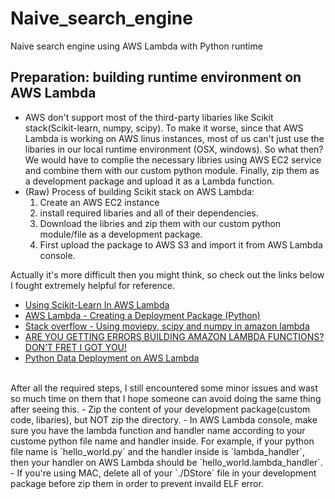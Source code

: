 # Naive_search_engine
Naive search engine using AWS Lambda with Python runtime

## Preparation: building runtime environment on AWS Lambda
- AWS  don't support most of the third-party libaries like Scikit stack(Scikit-learn, numpy, scipy). To make it worse, since that AWS Lambda is working on AWS linus instances, most of us can't just use the libaries in our local runtime environment (OSX, windows). So what then? We would have to complie the necessary libries using AWS EC2 service and combine them with our custom python module. Finally, zip them as a development package and upload it as a Lambda function.
- (Raw) Process of building Scikit stack on AWS Lambda:
  1. Create an AWS EC2 instance
  2. install required libaries and all of their dependencies.
  3. Download the libries and zip them with our custom python module/file as a development package.
  4. First upload the package to AWS S3 and import it from AWS Lambda console.

Actually it's more difficult then you might think, so check out the links below I fought extremely helpful for reference.
- [Using Scikit-Learn In AWS Lambda]
- [AWS Lambda - Creating a Deployment Package (Python)]
- [Stack overflow - Using moviepy, scipy and numpy in amazon lambda] 
- [ARE YOU GETTING ERRORS BUILDING AMAZON LAMBDA FUNCTIONS? DON’T FRET I GOT YOU!]
- [Python Data Deployment on AWS Lambda]

</br>
After all the required steps, I still encountered some minor issues and wast so much time on them that I hope someone can avoid doing the same thing after seeing this.
- Zip the content of your development package(custom code, libaries), but NOT zip the directory.
- In AWS Lambda console, make sure you have the lambda function and handler name according to your custome python file name and handler inside. For example, if your python file name is `hello_world.py` and the handler inside is `lambda_handler`, then your handler on AWS Lambda should be `hello_world.lambda_handler`.
- If you're using MAC, delete all of your `./DStore` file in your development package before zip them in order to prevent invaild ELF error. 



[Using Scikit-Learn In AWS Lambda]: https://serverlesscode.com/post/deploy-scikitlearn-on-lamba/
[AWS Lambda - Creating a Deployment Package (Python)]: http://docs.aws.amazon.com/lambda/latest/dg/lambda-python-how-to-create-deployment-package.html
[Stack overflow - Using moviepy, scipy and numpy in amazon lambda]: http://stackoverflow.com/questions/34749806/using-moviepy-scipy-and-numpy-in-amazon-lambda
[ARE YOU GETTING ERRORS BUILDING AMAZON LAMBDA FUNCTIONS? DON’T FRET I GOT YOU!]:http://www.iheavy.com/2016/02/14/getting-errors-building-amazon-lambda-python-functions-help-howto/
[Python Data Deployment on AWS Lambda]:https://nervous.io/python/aws/lambda/2016/02/17/scipy-pandas-lambda/
